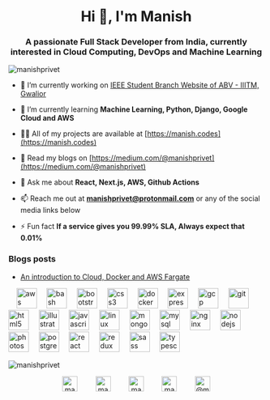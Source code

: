 <h1 align="center">Hi 👋, I'm Manish</h1>
<h3 align="center">A passionate Full Stack Developer from India, currently interested in Cloud Computing, DevOps and Machine Learning</h3>

<p align="left"> <img src="https://komarev.com/ghpvc/?username=manishprivet" alt="manishprivet" /> </p>

- 🔭 I’m currently working on [IEEE Student Branch Website of ABV - IIITM, Gwalior](https://ieee.iiitm.ac.in)

- 🌱 I’m currently learning **Machine Learning, Python, Django, Google Cloud and AWS**

- 👨‍💻 All of my projects are available at [https://manish.codes](https://manish.codes)

- 📝 Read my blogs on [https://medium.com/@manishprivet](https://medium.com/@manishprivet)

- 💬 Ask me about **React, Next.js, AWS, Github Actions**

- 📫 Reach me out at **manishprivet@protonmail.com** or any of the social media links below

- ⚡ Fun fact **If a service gives you 99.99% SLA, Always expect that 0.01%**

### Blogs posts
<!-- BLOG-POST-LIST:START -->
- [An introduction to Cloud, Docker and AWS Fargate](https://medium.com/@manishprivet/hey-folks-e4a300a5465c?source=rss-7d6d2d7e2bab------2)
<!-- BLOG-POST-LIST:END -->

<p align="left">&nbsp;&nbsp;&nbsp;&nbsp;<img src="https://devicons.github.io/devicon/devicon.git/icons/amazonwebservices/amazonwebservices-original-wordmark.svg" alt="aws" width="40" height="40"/>&nbsp;&nbsp;&nbsp;&nbsp; <img src="https://www.vectorlogo.zone/logos/gnu_bash/gnu_bash-icon.svg" alt="bash" width="40" height="40"/>&nbsp;&nbsp;&nbsp;&nbsp; <img src="https://devicons.github.io/devicon/devicon.git/icons/bootstrap/bootstrap-plain.svg" alt="bootstrap" width="40" height="40"/> &nbsp;&nbsp;&nbsp;&nbsp;<img src="https://devicons.github.io/devicon/devicon.git/icons/css3/css3-original-wordmark.svg" alt="css3" width="40" height="40"/> &nbsp;&nbsp;&nbsp;&nbsp;<img src="https://devicons.github.io/devicon/devicon.git/icons/docker/docker-original-wordmark.svg" alt="docker" width="40" height="40"/>&nbsp;&nbsp;&nbsp;&nbsp; <img src="https://devicons.github.io/devicon/devicon.git/icons/express/express-original-wordmark.svg" alt="express" width="40" height="40"/>&nbsp;&nbsp;&nbsp;&nbsp; <img src="https://www.vectorlogo.zone/logos/google_cloud/google_cloud-icon.svg" alt="gcp" width="40" height="40"/>&nbsp;&nbsp;&nbsp;&nbsp; <img src="https://www.vectorlogo.zone/logos/git-scm/git-scm-icon.svg" alt="git" width="40" height="40"/>&nbsp;&nbsp;&nbsp;&nbsp; <img src="https://devicons.github.io/devicon/devicon.git/icons/html5/html5-original-wordmark.svg" alt="html5" width="40" height="40"/> &nbsp;&nbsp;&nbsp;&nbsp;<img src="https://www.vectorlogo.zone/logos/adobe_illustrator/adobe_illustrator-icon.svg" alt="illustrator" width="40" height="40"/>&nbsp;&nbsp;&nbsp;&nbsp; <img src="https://devicons.github.io/devicon/devicon.git/icons/javascript/javascript-original.svg" alt="javascript" width="40" height="40"/>&nbsp;&nbsp;&nbsp;&nbsp; <img src="https://devicons.github.io/devicon/devicon.git/icons/linux/linux-original.svg" alt="linux" width="40" height="40"/> &nbsp;&nbsp;&nbsp;&nbsp;<img src="https://devicons.github.io/devicon/devicon.git/icons/mongodb/mongodb-original-wordmark.svg" alt="mongodb" width="40" height="40"/>&nbsp;&nbsp;&nbsp;&nbsp; <img src="https://devicons.github.io/devicon/devicon.git/icons/mysql/mysql-original-wordmark.svg" alt="mysql" width="40" height="40"/>&nbsp;&nbsp;&nbsp;&nbsp; <img src="https://devicons.github.io/devicon/devicon.git/icons/nginx/nginx-original.svg" alt="nginx" width="40" height="40"/>&nbsp;&nbsp;&nbsp;&nbsp; <img src="https://devicons.github.io/devicon/devicon.git/icons/nodejs/nodejs-original-wordmark.svg" alt="nodejs" width="40" height="40"/>&nbsp;&nbsp;&nbsp;&nbsp; <img src="https://devicons.github.io/devicon/devicon.git/icons/photoshop/photoshop-plain.svg" alt="photoshop" width="40" height="40"/>&nbsp;&nbsp;&nbsp;&nbsp; <img src="https://devicons.github.io/devicon/devicon.git/icons/postgresql/postgresql-original-wordmark.svg" alt="postgresql" width="40" height="40"/>&nbsp;&nbsp;&nbsp;&nbsp; <img src="https://devicons.github.io/devicon/devicon.git/icons/react/react-original-wordmark.svg" alt="react" width="40" height="40"/>&nbsp;&nbsp;&nbsp;&nbsp; <img src="https://devicons.github.io/devicon/devicon.git/icons/redux/redux-original.svg" alt="redux" width="40" height="40"/> &nbsp;&nbsp;&nbsp;&nbsp;<img src="https://devicons.github.io/devicon/devicon.git/icons/sass/sass-original.svg" alt="sass" width="40" height="40"/> &nbsp;&nbsp;&nbsp;&nbsp;<img src="https://devicons.github.io/devicon/devicon.git/icons/typescript/typescript-original.svg" alt="typescript" width="40" height="40"/></p><img align="center" src="https://github-readme-stats.vercel.app/api/top-langs/?username=manishprivet&layout=compact&hide=html" alt="manishprivet" />

<p align="center">
<a href="https://twitter.com/manishprivet" target="blank"><img align="center" src="https://cdn.jsdelivr.net/npm/simple-icons@3.0.1/icons/twitter.svg" alt="manishprivet" height="30" width="30" /></a>&nbsp;&nbsp;&nbsp;&nbsp;&nbsp;&nbsp;&nbsp;&nbsp;
<a href="https://linkedin.com/in/manishprivet" target="blank"><img align="center" src="https://cdn.jsdelivr.net/npm/simple-icons@3.0.1/icons/linkedin.svg" alt="manishprivet" height="30" width="30" /></a>&nbsp;&nbsp;&nbsp;&nbsp;&nbsp;&nbsp;&nbsp;&nbsp;
<a href="https://stackoverflow.com/users/manishprivet" target="blank"><img align="center" src="https://cdn.jsdelivr.net/npm/simple-icons@3.0.1/icons/stackoverflow.svg" alt="manishprivet" height="30" width="30" /></a>&nbsp;&nbsp;&nbsp;&nbsp;&nbsp;&nbsp;&nbsp;&nbsp;
<a href="https://fb.com/manishprivet" target="blank"><img align="center" src="https://cdn.jsdelivr.net/npm/simple-icons@3.0.1/icons/facebook.svg" alt="manishprivet" height="30" width="30" /></a>&nbsp;&nbsp;&nbsp;&nbsp;&nbsp;&nbsp;&nbsp;&nbsp;
<a href="https://medium.com/@manishprivet" target="blank"><img align="center" src="https://cdn.jsdelivr.net/npm/simple-icons@3.0.1/icons/medium.svg" alt="@manishprivet" height="30" width="30" /></a>
</p>
